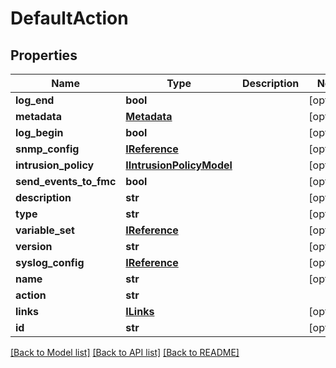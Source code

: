 # DefaultAction

## Properties
Name | Type | Description | Notes
------------ | ------------- | ------------- | -------------
**log_end** | **bool** |  | [optional] 
**metadata** | [**Metadata**](Metadata.md) |  | [optional] 
**log_begin** | **bool** |  | [optional] 
**snmp_config** | [**IReference**](IReference.md) |  | [optional] 
**intrusion_policy** | [**IIntrusionPolicyModel**](IIntrusionPolicyModel.md) |  | [optional] 
**send_events_to_fmc** | **bool** |  | [optional] 
**description** | **str** |  | [optional] 
**type** | **str** |  | [optional] 
**variable_set** | [**IReference**](IReference.md) |  | [optional] 
**version** | **str** |  | [optional] 
**syslog_config** | [**IReference**](IReference.md) |  | [optional] 
**name** | **str** |  | [optional] 
**action** | **str** |  | 
**links** | [**ILinks**](ILinks.md) |  | [optional] 
**id** | **str** |  | [optional] 

[[Back to Model list]](../README.md#documentation-for-models) [[Back to API list]](../README.md#documentation-for-api-endpoints) [[Back to README]](../README.md)


